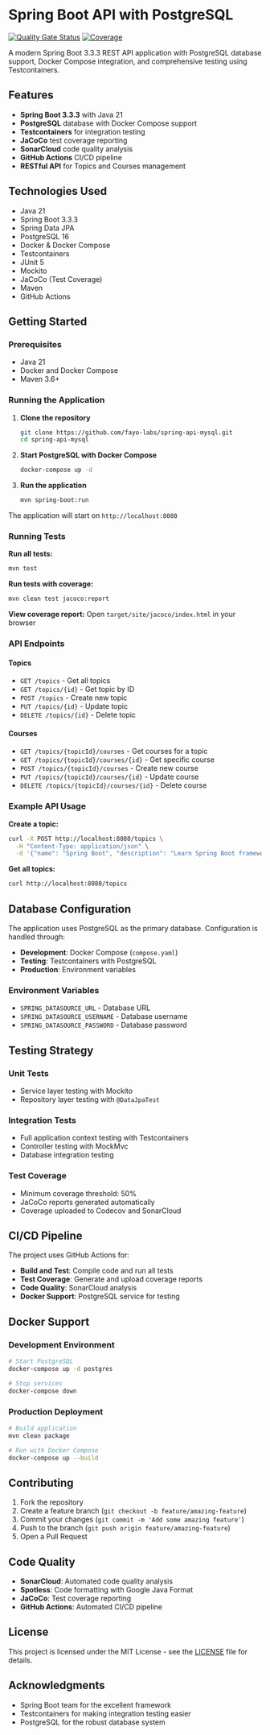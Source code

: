 # Spring Boot API with PostgreSQL

[![Quality Gate Status](https://sonarcloud.io/api/project_badges/measure?project=fayo-labs_spring-api&metric=alert_status)](https://sonarcloud.io/summary/new_code?id=fayo-labs_spring-api)
[![Coverage](https://sonarcloud.io/api/project_badges/measure?project=fayo-labs_spring-api&metric=coverage)](https://sonarcloud.io/summary/new_code?id=fayo-labs_spring-api)

A modern Spring Boot 3.3.3 REST API application with PostgreSQL database support, Docker Compose integration, and comprehensive testing using Testcontainers.

## Features

- **Spring Boot 3.3.3** with Java 21
- **PostgreSQL** database with Docker Compose support
- **Testcontainers** for integration testing
- **JaCoCo** test coverage reporting
- **SonarCloud** code quality analysis
- **GitHub Actions** CI/CD pipeline
- **RESTful API** for Topics and Courses management

## Technologies Used

- Java 21
- Spring Boot 3.3.3
- Spring Data JPA
- PostgreSQL 16
- Docker & Docker Compose
- Testcontainers
- JUnit 5
- Mockito
- JaCoCo (Test Coverage)
- Maven
- GitHub Actions

## Getting Started

### Prerequisites

- Java 21
- Docker and Docker Compose
- Maven 3.6+

### Running the Application

1. **Clone the repository**

   ```bash
   git clone https://github.com/fayo-labs/spring-api-mysql.git
   cd spring-api-mysql
   ```

2. **Start PostgreSQL with Docker Compose**

   ```bash
   docker-compose up -d
   ```

3. **Run the application**
   ```bash
   mvn spring-boot:run
   ```

The application will start on `http://localhost:8080`

### Running Tests

**Run all tests:**

```bash
mvn test
```

**Run tests with coverage:**

```bash
mvn clean test jacoco:report
```

**View coverage report:**
Open `target/site/jacoco/index.html` in your browser

### API Endpoints

#### Topics

- `GET /topics` - Get all topics
- `GET /topics/{id}` - Get topic by ID
- `POST /topics` - Create new topic
- `PUT /topics/{id}` - Update topic
- `DELETE /topics/{id}` - Delete topic

#### Courses

- `GET /topics/{topicId}/courses` - Get courses for a topic
- `GET /topics/{topicId}/courses/{id}` - Get specific course
- `POST /topics/{topicId}/courses` - Create new course
- `PUT /topics/{topicId}/courses/{id}` - Update course
- `DELETE /topics/{topicId}/courses/{id}` - Delete course

### Example API Usage

**Create a topic:**

```bash
curl -X POST http://localhost:8080/topics \
  -H "Content-Type: application/json" \
  -d '{"name": "Spring Boot", "description": "Learn Spring Boot framework"}'
```

**Get all topics:**

```bash
curl http://localhost:8080/topics
```

## Database Configuration

The application uses PostgreSQL as the primary database. Configuration is handled through:

- **Development**: Docker Compose (`compose.yaml`)
- **Testing**: Testcontainers with PostgreSQL
- **Production**: Environment variables

### Environment Variables

- `SPRING_DATASOURCE_URL` - Database URL
- `SPRING_DATASOURCE_USERNAME` - Database username
- `SPRING_DATASOURCE_PASSWORD` - Database password

## Testing Strategy

### Unit Tests

- Service layer testing with Mockito
- Repository layer testing with `@DataJpaTest`

### Integration Tests

- Full application context testing with Testcontainers
- Controller testing with MockMvc
- Database integration testing

### Test Coverage

- Minimum coverage threshold: 50%
- JaCoCo reports generated automatically
- Coverage uploaded to Codecov and SonarCloud

## CI/CD Pipeline

The project uses GitHub Actions for:

- **Build and Test**: Compile code and run all tests
- **Test Coverage**: Generate and upload coverage reports
- **Code Quality**: SonarCloud analysis
- **Docker Support**: PostgreSQL service for testing

## Docker Support

### Development Environment

```bash
# Start PostgreSQL
docker-compose up -d postgres

# Stop services
docker-compose down
```

### Production Deployment

```bash
# Build application
mvn clean package

# Run with Docker Compose
docker-compose up --build
```

## Contributing

1. Fork the repository
2. Create a feature branch (`git checkout -b feature/amazing-feature`)
3. Commit your changes (`git commit -m 'Add some amazing feature'`)
4. Push to the branch (`git push origin feature/amazing-feature`)
5. Open a Pull Request

## Code Quality

- **SonarCloud**: Automated code quality analysis
- **Spotless**: Code formatting with Google Java Format
- **JaCoCo**: Test coverage reporting
- **GitHub Actions**: Automated CI/CD pipeline

## License

This project is licensed under the MIT License - see the [LICENSE](LICENSE) file for details.

## Acknowledgments

- Spring Boot team for the excellent framework
- Testcontainers for making integration testing easier
- PostgreSQL for the robust database system
